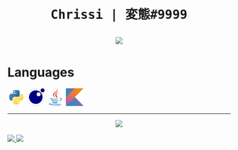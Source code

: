 <h1 align="center"><pre>Chrissi | 変態#9999</pre></h1>
<p align="center">
        <img  src="https://discord.c99.nl/widget/theme-3/589898942527963157.png" style='padding: 5px;'>

</p>

# Languages

<div >
<a href="https://www.python.org/"><img src="https://raw.githubusercontent.com/devicons/devicon/master/icons/python/python-original.svg" width="40" alt="Python"></a>
<a href="https://www.lua.org/"><img src="https://raw.githubusercontent.com/devicons/devicon/master/icons/lua/lua-original.svg" width="40" alt="Kotlin"></a>
  <a href="ttps://www.java.com/"><img src="https://raw.githubusercontent.com/devicons/devicon/master/icons/java/java-original.svg" width="40" alt="Kotlin"></a>
  <a href="https://kotlinlang.org/"><img src="https://raw.githubusercontent.com/devicons/devicon/master/icons/kotlin/kotlin-original.svg" width="40" alt="Kotlin"></a>
</div>


<hr></hr>
<p align="center">
<img width=500; src="http://github-readme-streak-stats.herokuapp.com?user=ChrissisCodeXD&theme=tokyonight_duo&hide_border=true&locale=de"></img>
</p>
<a href="https://github.com/anuraghazra/github-readme-stats">
<img src="https://github-readme-stats.vercel.app/api?username=ChrissisCodeXD&show_icons=true&hide=issues&icon_color=C9D1D9&hide_border=true&title_color=C9D1D9&bg_color=0D1117&theme=tokyonight_duo&hide_border=true"></img>
</a>
<a href="https://github.com/anuraghazra/convoychat">
<img height=169; src="https://github-readme-stats.vercel.app/api/top-langs/?username=ChrissisCodeXD&layout=compact&bg_color=0D1117&theme=tokyonight_duo&hide_border=true"></img>
</a>
